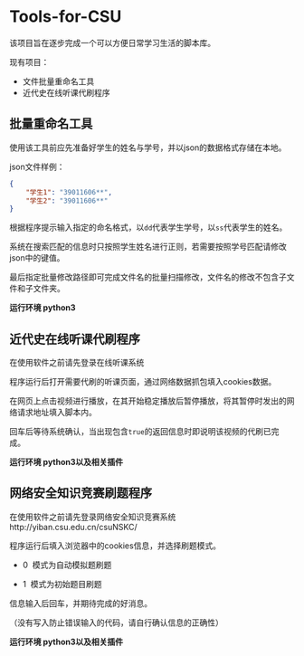 # Tools-for-CSU

该项目旨在逐步完成一个可以方便日常学习生活的脚本库。

现有项目：

* 文件批量重命名工具
* 近代史在线听课代刷程序

## 批量重命名工具

使用该工具前应先准备好学生的姓名与学号，并以json的数据格式存储在本地。

json文件样例：

```json
{
    "学生1": "39011606**",
    "学生2": "39011606**"
}
```

根据程序提示输入指定的命名格式，以`dd`代表学生学号，以`ss`代表学生的姓名。

系统在搜索匹配的信息时只按照学生姓名进行正则，若需要按照学号匹配请修改json中的键值。

最后指定批量修改路径即可完成文件名的批量扫描修改，文件名的修改不包含子文件和子文件夹。

**运行环境 python3**

## 近代史在线听课代刷程序

在使用软件之前请先登录在线听课系统

程序运行后打开需要代刷的听课页面，通过网络数据抓包填入cookies数据。

在网页上点击视频进行播放，在其开始稳定播放后暂停播放，将其暂停时发出的网络请求地址填入脚本内。

回车后等待系统确认，当出现包含`true`的返回信息时即说明该视频的代刷已完成。

**运行环境 python3以及相关插件**

## 网络安全知识竞赛刷题程序

在使用软件之前请先登录网络安全知识竞赛系统http://yiban.csu.edu.cn/csuNSKC/

程序运行后填入浏览器中的cookies信息，并选择刷题模式。

* 0  模式为自动模拟题刷题

* 1  模式为初始题目刷题

信息输入后回车，并期待完成的好消息。

（没有写入防止错误输入的代码，请自行确认信息的正确性）

**运行环境 python3以及相关插件**
